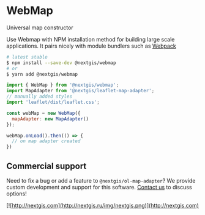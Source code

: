 # WebMap

Universal map constructor

Use Webmap with NPM installation method for building large scale applications. It pairs nicely with module bundlers such as [Webpack](https://webpack.js.org/)

```bash
# latest stable
$ npm install --save-dev @nextgis/webmap
# or
$ yarn add @nextgis/webmap
```

```javascript
import { WebMap } from '@nextgis/webmap';
import MapAdapter from '@nextgis/leaflet-map-adapter';
// manually added styles
import 'leaflet/dist/leaflet.css';

const webMap = new WebMap({
  mapAdapter: new MapAdapter()
});

webMap.onLoad().then(() => {
  // on map adapter created
})
```

## Commercial support

Need to fix a bug or add a feature to `@nextgis/ol-map-adapter`? We provide custom development and support for this software. [Contact us](http://nextgis.com/contact/) to discuss options!

[![http://nextgis.com](http://nextgis.ru/img/nextgis.png)](http://nextgis.com)
